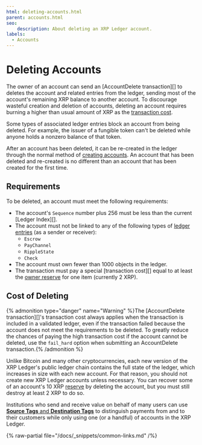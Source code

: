 ```yaml
---
html: deleting-accounts.html
parent: accounts.html
seo:
    description: About deleting an XRP Ledger account.
labels:
  - Accounts
---
```

# Deleting Accounts

The owner of an account can send an [AccountDelete transaction][] to deletes the account and related entries from the ledger, sending most of the account's remaining XRP balance to another account. To discourage wasteful creation and deletion of accounts, deleting an account requires burning a higher than usual amount of XRP as the [transaction cost](../transactions/transaction-cost.md).

Some types of associated ledger entries block an account from being deleted. For example, the issuer of a fungible token can't be deleted while anyone holds a nonzero balance of that token.

After an account has been deleted, it can be re-created in the ledger through the normal method of [creating accounts](index.md#creating-accounts). An account that has been deleted and re-created is no different than an account that has been created for the first time.

## Requirements

To be deleted, an account must meet the following requirements:

- The account's `Sequence` number plus 256 must be less than the current [Ledger Index][].
- The account must not be linked to any of the following types of [ledger entries](../../references/protocol/ledger-data/ledger-entry-types/index.md) (as a sender or receiver):
    - `Escrow`
    - `PayChannel`
    - `RippleState`
    - `Check`
- The account must own fewer than 1000 objects in the ledger.
- The transaction must pay a special [transaction cost][] equal to at least the [owner reserve](reserves.md) for one item (currently 2 XRP).

## Cost of Deleting

{% admonition type="danger" name="Warning" %}The [AccountDelete transaction][]'s transaction cost always applies when the transaction is included in a validated ledger, even if the transaction failed because the account does not meet the requirements to be deleted. To greatly reduce the chances of paying the high transaction cost if the account cannot be deleted, use the `fail_hard` option when submitting an AccountDelete transaction.{% /admonition %}

Unlike Bitcoin and many other cryptocurrencies, each new version of the XRP Ledger's public ledger chain contains the full state of the ledger, which increases in size with each new account. For that reason, you should not create new XRP Ledger accounts unless necessary. You can recover some of an account's 10 XRP [reserve](reserves.md) by deleting the account, but you must still destroy at least 2 XRP to do so.

Institutions who send and receive value on behalf of many users can use [**Source Tags** and **Destination Tags**](../transactions/source-and-destination-tags.md) to distinguish payments from and to their customers while only using one (or a handful) of accounts in the XRP Ledger.

{% raw-partial file="/docs/_snippets/common-links.md" /%}
